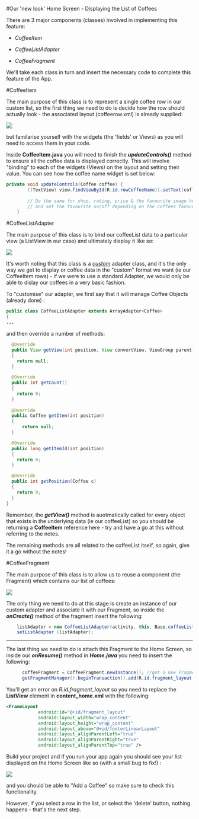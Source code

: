 #Our 'new look' Home Screen - Displaying the List of Coffees

There are 3 major components (classes) involved in implementing this feature:

- <i>CoffeeItem</i>

- <i>CoffeeListAdapter</i>

- <i>CoffeeFragment</i>

We'll take each class in turn and insert the necessary code to complete this feature of the App.

 
#CoffeeItem

The main purpose of this class is to represent a single coffee row in our custom list, so the first thing we need to do is decide how the row should actually look - the associated layout (coffeerow.xml) is already supplied:

![](../img/lab0302.png)

but familarise yourself with the widgets (the 'fields' or Views) as you will need to access them in your code.

Inside <b>CoffeeItem.java</b> you will need to finish the <b><i>updateControls()</i></b> method to ensure all the coffee data is displayed correctly. This will involve "binding" to each of the widgets (Views) on the layout and setting their value.  You can see how the coffee name widget is set below:

~~~java
private void updateControls(Coffee coffee) {
		((TextView) view.findViewById(R.id.rowCoffeeName)).setText(coffee.name);
		
		// Do the same for shop, rating, price & the favourite image here
		// and set the favourite on/off depending on the coffees favourite value	
	}
~~~

#CoffeeListAdapter

The main purpose of this class is to bind our coffeeList data to a particular view (a ListView in our case) and ultimately display it like so:

![](../img/lab0303.png)

It's worth noting that this class is a <i><u>custom</u></i> adapter class, and it's the only way we get to display or coffee data in the "custom" format we want (ie our CoffeeItem rows) - if we were to use a standard Adapter, we would only be able to dislay our coffees in a very basic fashion.

To "customise" our adapter, we first say that it will manage Coffee Objects (already done) :

~~~Java
public class CoffeeListAdapter extends ArrayAdapter<Coffee> 
{
...
~~~

and then override a number of methods:

~~~Java
  @Override
  public View getView(int position, View convertView, ViewGroup parent)
  {
    return null;
  }

  @Override
  public int getCount()
  {
    return 0;
  }
  
  @Override
  public Coffee getItem(int position)
  {
	  return null;
  }

  @Override
  public long getItemId(int position)
  {
    return 0;
  }

  @Override
  public int getPosition(Coffee c)
  {
    return 0;
  }
}
~~~


Remember, the <b><i>getView()</i></b> method is auotmatically called for every object that exists in the underlying data (ie our coffeeList) so you should be returning a <b>CoffeeItem</b> reference here - try and have a go at this without referring to the notes.

The remaining methods are all related to the coffeeList itself, so again, give it a go without the notes!

#CoffeeFragment

The main purpose of this class is to allow us to reuse a component (the Fragment) which contains our list of coffees:

![](../img/lab0306.png)

The only thing we need to do at this stage is create an instance of our custom adapter and associate it with our Fragment, so inside the <b><i>onCreate()</i></b> method of the fragment insert the following:

~~~Java
    listAdapter = new CoffeeListAdapter(activity, this, Base.coffeeList);
    setListAdapter (listAdapter);
~~~

---

The last thing we need to do is attach this Fragment to the Home Screen, so inside our <b><i>onResume()</i></b> method in <b><i>Home.java</i></b> you need to insert the following:

~~~Java
	  coffeeFragment = CoffeeFragment.newInstance(); //get a new Fragment instance
	  getFragmentManager().beginTransaction().add(R.id.fragment_layout, coffeeFragment).commit(); // add it to the current activity
~~~

You'll get an error on <i>R.id.fragment_layout</i> so you need to replace the <b>ListView</b> element in <b>content_home.xml</b> with the following:

~~~xml
<FrameLayout
	        android:id="@+id/fragment_layout"
	        android:layout_width="wrap_content"
	        android:layout_height="wrap_content"
	        android:layout_above="@+id/footerLinearLayout"
	        android:layout_alignParentLeft="true"
	        android:layout_alignParentRight="true"
	        android:layout_alignParentTop="true" />
~~~

Build your project and if you run your app again you should see your list displayed on the Home Screen like so (with a small bug to fix!) :

![](../img/lab0301.png)

and you should be able to "Add a Coffee" so make sure to check this functionality.

However, if you select a row in the list, or select the 'delete' button, nothing happens - that's the next step.